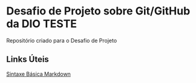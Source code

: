 # Desafio de Projeto sobre Git/GitHub da DIO TESTE
Repositório criado para o Desafio de Projeto
## Links Úteis
[Sintaxe Básica Markdown](https://www.markdownguide.org/basic-syntax/)
